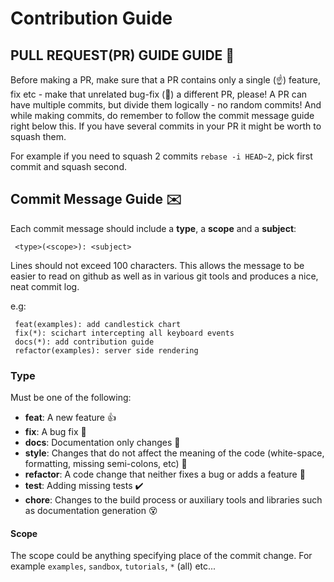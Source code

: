 # Contribution Guide

## PULL REQUEST(PR) GUIDE GUIDE 🚀

Before making a PR, make sure that a PR contains only a single (☝️) feature, fix etc - make that unrelated bug-fix (🔨) a different PR, please! A PR can have multiple commits, but divide them logically - no random commits! And while making commits, do remember to follow the commit message guide right below this. If you have several commits in your PR it might be worth to squash them. 

For example if you need to squash 2 commits `rebase -i HEAD~2`, pick first commit and squash second.

## Commit Message Guide ✉️

Each commit message should include a **type**, a **scope** and a **subject**:

```
 <type>(<scope>): <subject>
```

Lines should not exceed 100 characters. This allows the message to be easier to read on github as well as in various git tools and produces a nice, neat commit log.

e.g:

```
 feat(examples): add candlestick chart
 fix(*): scichart intercepting all keyboard events
 docs(*): add contribution guide
 refactor(examples): server side rendering
```

### Type

Must be one of the following:

- **feat**: A new feature 👍
- **fix**: A bug fix 🔨
- **docs**: Documentation only changes 📖
- **style**: Changes that do not affect the meaning of the code (white-space, formatting, missing semi-colons, etc) 💅
- **refactor**: A code change that neither fixes a bug or adds a feature 🔧
- **test**: Adding missing tests ✔️
- **chore**: Changes to the build process or auxiliary tools and libraries such as documentation generation 😵

#### Scope

The scope could be anything specifying place of the commit change. For example `examples`, `sandbox`, `tutorials`, `*` (all) etc...
